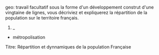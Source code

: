 geo: travail facultatif sous la forme d'un développement construt d'une vingtaine de lignes, vous décriviez et expliquerez la répartition de la population sur le territoire français.

1. _

- métropolisation

Titre: Répartition et dynnamiques de la population Française

